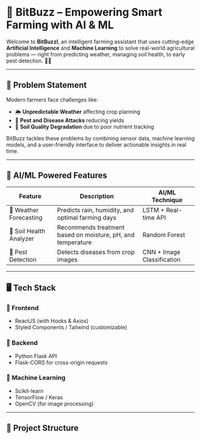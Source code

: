 # 🌾 BitBuzz – Empowering Smart Farming with AI & ML

Welcome to **BitBuzzI**, an intelligent farming assistant that uses cutting-edge **Artificial Intelligence** and **Machine Learning** to solve real-world agricultural problems — right from predicting weather, managing soil health, to early pest detection. 🌱💡

---

## 📌 Problem Statement

Modern farmers face challenges like:
- 🌦️ **Unpredictable Weather** affecting crop planning
- 🐛 **Pest and Disease Attacks** reducing yields
- 🧪 **Soil Quality Degradation** due to poor nutrient tracking

BitBuzz tackles these problems by combining sensor data, machine learning models, and a user-friendly interface to deliver actionable insights in real time.

---

## 🧠 AI/ML Powered Features

| Feature | Description | AI/ML Technique |
|--------|-------------|-----------------|
| 📍 Weather Forecasting | Predicts rain, humidity, and optimal farming days | LSTM + Real-time API |
| 🧪 Soil Health Analyzer | Recommends treatment based on moisture, pH, and temperature | Random Forest |
| 🐞 Pest Detection | Detects diseases from crop images | CNN + Image Classification |

---

## 🖥️ Tech Stack

### 🔹 Frontend
- ReactJS (with Hooks & Axios)
- Styled Components / Tailwind (customizable)

### 🔹 Backend
- Python Flask API
- Flask-CORS for cross-origin requests

### 🔹 Machine Learning
- Scikit-learn
- TensorFlow / Keras
- OpenCV (for image processing)

---

## 📂 Project Structure

